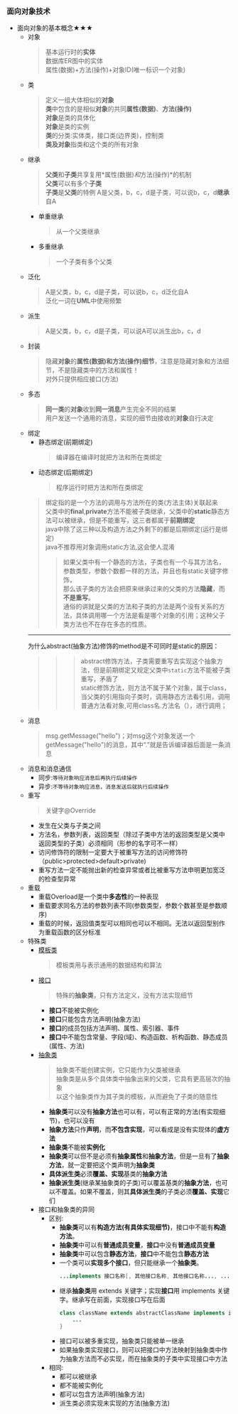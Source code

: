 ### 面向对象技术
  + 面向对象的基本概念★★★
    + 对象
      > 基本运行时的**实体**<br>
        数据库ER图中的实体<br>
        属性(数据)+方法(操作)+对象ID(唯一标识一个对象)
    + 类
      > 定义一组大体相似的**对象**<br>
        **类**中包含的是相似**对象**的共同**属性(数据)**、**方法(操作)**<br>
        **对象**是类的具体化<br>
        **对象**是类的实例<br>
        **类**的分类:实体类，接口类(边界类)，控制类<br>
        **类及对象**指类和这个类的所有对象
    + 继承
      > **父类**和**子类**共享复用*属性(数据)*和*方法(操作)*的机制<br>
        **父类**可以有多个**子类**<br>
        **子类**是**父类**的特例
        A是父类，b，c，d是子类，可以说b，c，d**继承**自A
      + 单重继承
        > 从一个父类继承
      + 多重继承
        > 一个子类有多个父类
    + 泛化
      > A是父类，b，c，d是子类，可以说b，c，d泛化自A<br>
        泛化一词在**UML**中使用频繁
    + 派生
      > A是父类，b，c，d是子类，可以说A可以派生出b，c，d
    + 封装
      > 隐藏**对象**的**属性(数据)**和**方法(操作)细节**，注意是隐藏对象和方法细节，不是隐藏类中的方法和属性！<br>
        对外只提供相应接口(方法)
    + 多态
      > **同一类**的**对象**收到**同一消息**产生完全不同的结果<br>
        用户发送一个通用的消息，实现的细节由接收的**对象**自行决定
    + 绑定
      + 静态绑定(前期绑定)
        > 编译器在编译时就把方法和所在类绑定
      + 动态绑定(后期绑定)
        > 程序运行时把方法和所在类绑定
      > 绑定指的是一个方法的调用与方法所在的类(方法主体)关联起来<br>
        父类中的**final**,**private**方法不能被子类继承，父类中的**static**静态方法可以被继承，但是不能重写，这三者都属于**前期绑定**<br>
        java中除了这三种以及构造方法之外剩下的都是后期绑定(运行是绑定)<br>
        java不推荐用对象调用static方法,这会使人混淆<br>
      >> 如果父类中有一个静态的方法，子类也有一个与其方法名，参数类型，参数个数都一样的方法，并且也有static关键字修饰，<br>那么该子类的方法会把原来继承过来的父类的方法**隐藏**，而**不是重写**。<br>通俗的讲就是父类的方法和子类的方法是两个没有关系的方法，具体调用哪一个方法是看是哪个对象的引用；这种父子类方法也不在存在多态的性质。<br>
      ---
        为什么abstract(抽象方法)修饰的method是不可同时是static的原因：
        >>> abstract修饰方法，子类需要重写去实现这个抽象方法，但是前期绑定又规定父类中`static`方法不能被子类重写，矛盾了<br>
            static修饰方法，则方法不属于某个对象，属于class，当父类的引用指向子类时，调用静态方法看引用，调用普通方法看对象,可用class名.方法名（），进行调用；
    + 消息
      > msg.getMessage("hello")；对msg这个对象发送一个getMessage("hello")的消息，其中“.”就是告诉编译器后面是一条消息
    + 消息和消息通信
      + 同步:`等待对象响应消息后再执行后续操作`
      + 异步:`不等待对象响应消息，消息发送后就执行后续操作`
    + 重写
      > 关键字@Override
      + 发生在父类与子类之间 
      + 方法名，参数列表，返回类型（除过子类中方法的返回类型是父类中返回类型的子类）必须相同（形参的名字可不一样）
      + 访问修饰符的限制一定要大于被重写方法的访问修饰符（public>protected>default>private) 
      + 重写方法一定不能抛出新的检查异常或者比被重写方法申明更加宽泛的检查型异常
    + 重载
      + 重载Overload是一个类中**多态性**的一种表现 
      + 重载要求同名方法的参数列表不同(参数类型，参数个数甚至是参数顺序) 
      + 重载的时候，返回值类型可以相同也可以不相同。无法以返回型别作为重载函数的区分标准
    + 特殊类
      + [模板类](https://blog.csdn.net/qq78442761/article/details/79030616)
        > 模板类用与表示通用的数据结构和算法
      + [接口](https://www.runoob.com/java/java-interfaces.html)
        > 特殊的**抽象类**，只有方法定义，没有方法实现细节
        + **接口**不能被实例化
        + **接口**只能包含方法声明(抽象方法)
        + **接口**的成员包括方法声明、属性、索引器、事件
        + **接口**中不能包含常量、字段(域)、构造函数、析构函数、静态成员(属性、方法)
      + [抽象类](https://www.runoob.com/java/java-abstraction.html)
        > 抽象类不能创建实例，它只能作为父类被继承<br>
          抽象类是从多个具体类中抽象出来的父类，它具有更高层次的抽象<br>
          以这个抽象类作为其子类的模板，从而避免了子类的随意性
        + **抽象类**可以没有**抽象方法**也可以有，可以有正常的方法(有实现细节)，也可以没有
        + **抽象方法**只作**声明**，而**不包含实现**，可以看成是没有实现体的**虚方法**
        + **抽象类**不能被**实例化**
        + **抽象类**可以但不是必须有**抽象属性**和**抽象方法**，但是一旦有了**抽象方法**，就一定要把这个类声明为**抽象类**
        + **具体派生类**必须**覆盖、实现**基类的**抽象方法**
        + **抽象派生类**(继承某抽象类的子类)可以覆盖基类的**抽象方法**，也可以不覆盖。如果不覆盖，则其**具体派生类**的子类必须**覆盖、实现**它们
      + 接口和抽象类的异同
        + 区别:
          + **抽象类**可以有**构造方法(有具体实现细节)**，接口中不能有**构造方法**。
          + **抽象类**中可以有**普通成员变量**，**接口**中没有**普通成员变量**
          + **抽象类**中可以包含**静态方法**，**接口**中不能包含**静态方法**
          + 一个类可以**实现多个接口**，但只能继承一个**抽象类**。
            ```java
            ...implements 接口名称[, 其他接口名称, 其他接口名称..., ...] ...
            ```
          + 继承**抽象类**用 extends 关键字；实现**接口**用 implements 关键字。继承写在前面，实现接口写在后面
            ```java
            class className extends abstractClassName implements interfaceName1,interfaceName2,...{
                ...
            }
            ```
          + 接口可以被多重实现，抽象类只能被单一继承
          + 如果抽象类实现接口，则可以把接口中方法映射到抽象类中作为抽象方法而不必实现，而在抽象类的子类中实现接口中方法
        + 相同:
          + 都可以被继承
          + 都不能被实例化
          + 都可以包含方法声明(抽象方法)
          + 派生类必须实现未实现的方法(抽象方法)
